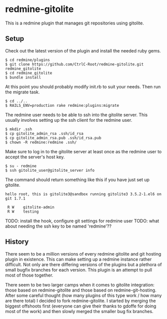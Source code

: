 redmine-gitolite
================

This is a redmine plugin that manages git repositories using gitolite.

Setup
-----

Check out the latest version of the plugin and install the needed ruby gems.

    $ cd redmine/plugins
    $ git clone https://github.com/CtrlC-Root/redmine-gitolite.git redmine_gitolite
    $ cd redmine_gitolite
    $ bundle install

At this point you should probably modify init.rb to suit your needs. Then run
the migrate task.

    $ cd ../..
    $ RAILS_ENV=production rake redmine:plugins:migrate

The redmine user needs to be able to ssh into the gitolite server. This usually
involves setting up the ssh client for the redmine user.

    $ mkdir .ssh
    $ cp gitolite_admin_rsa .ssh/id_rsa
    $ cp gitolite_admin_rsa.pub .ssh/id_rsa.pub
    $ chown -R redmine:redmine .ssh/

Make sure to log in to the gitolite server at least once as the redmine user to
accept the server's host key.

    $ su - redmine
    $ ssh gitolite_user@gitolite_server info

The command should return something like this if you have just set up gitolite.

    hello root, this is gitolite3@sandbox running gitolite3 3.5.2-1.el6 on git 1.7.1

     R W    gitolite-admin
     R W    testing

TODO: install the hook, configure git settings for redmine user
TODO: what about needing the ssh key to be named 'redmine'??

History
-------

There seem to be a million versions of every redmine gitolite and git hosting
plugin in existence. This can make setting up a redmine instance rather
difficult. Not only are there differing versions of the plugins but a plethora
of small bugfix branches for each version. This plugin is an attempt to pull
most of those together.

There seem to be two larger camps when it comes to gitolite integration: those
based on redmine-gitolite and those based on redmine-git-hosting. After some
careful thought (how many plugins of this type work / how many are there total)
I decided to fork redmine-gitolite. I started by merging the biggest offshoots
first (everyone can give their thanks to gdoffe for doing most of the work) and
then slowly merged the smaller bug fix branches.
